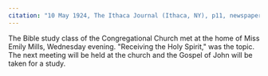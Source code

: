 ```yaml
---
citation: "10 May 1924, The Ithaca Journal (Ithaca, NY), p11, newspapers.com"
---
```


The Bible study class of the Congregational Church met at the home of Miss Emily Mills, Wednesday evening. "Receiving the Holy Spirit," was the topic. The next meeting will be held at the church and the Gospel of John will be taken for a study.